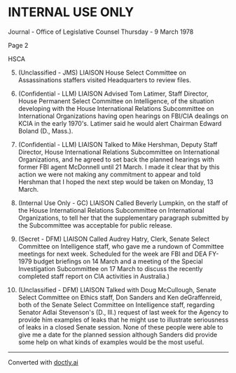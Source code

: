# INTERNAL USE ONLY

Journal - Office of Legislative Counsel
Thursday - 9 March 1978

Page 2

HSCA

5. (Unclassified - JMS) LIAISON House Select Committee on Assassinations staffers visited Headquarters to review files.

6. (Confidential - LLM) LIAISON Advised Tom Latimer, Staff Director, House Permanent Select Committee on Intelligence, of the situation developing with the House International Relations Subcommittee on International Organizations having open hearings on FBI/CIA dealings on KCIA in the early 1970's. Latimer said he would alert Chairman Edward Boland (D., Mass.).

7. (Confidential - LLM) LIAISON Talked to Mike Hershman, Deputy Staff Director, House International Relations Subcommittee on International Organizations, and he agreed to set back the planned hearings with former FBI agent McDonnell until 21 March. I made it clear that by this action we were not making any commitment to appear and told Hershman that I hoped the next step would be taken on Monday, 13 March.

8. (Internal Use Only - GC) LIAISON Called Beverly Lumpkin, on the staff of the House International Relations Subcommittee on International Organizations, to tell her that the supplementary paragraph submitted by the Subcommittee was acceptable for public release.

9. (Secret - DFM) LIAISON Called Audrey Hatry, Clerk, Senate Select Committee on Intelligence staff, who gave me a rundown of Committee meetings for next week. Scheduled for the week are FBI and DEA FY-1979 budget briefings on 14 March and a meeting of the Special Investigation Subcommittee on 17 March to discuss the recently completed staff report on CIA activities in Australia.)

10. (Unclassified - DFM) LIAISON Talked with Doug McCullough, Senate Select Committee on Ethics staff, Don Sanders and Ken deGraffenreid, both of the Senate Select Committee on Intelligence staff, regarding Senator Adlai Stevenson's (D., Ill.) request of last week for the Agency to provide him examples of leaks that he might use to illustrate seriousness of leaks in a closed Senate session. None of these people were able to give me a date for the planned session although Sanders did provide some help on what kinds of examples would be the most useful.


---
Converted with [doctly.ai](https://doctly.ai)